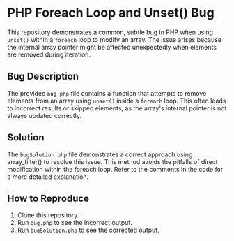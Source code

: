 # PHP Foreach Loop and Unset() Bug

This repository demonstrates a common, subtle bug in PHP when using `unset()` within a `foreach` loop to modify an array.  The issue arises because the internal array pointer might be affected unexpectedly when elements are removed during iteration.

## Bug Description
The provided `bug.php` file contains a function that attempts to remove elements from an array using `unset()` inside a `foreach` loop. This often leads to incorrect results or skipped elements, as the array's internal pointer is not always updated correctly.

## Solution
The `bugSolution.php` file demonstrates a correct approach using array_filter() to resolve this issue.  This method avoids the pitfalls of direct modification within the foreach loop.  Refer to the comments in the code for a more detailed explanation.

## How to Reproduce
1. Clone this repository.
2. Run `bug.php` to see the incorrect output.
3. Run `bugSolution.php` to see the corrected output.
